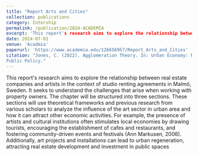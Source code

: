 ```yaml
---
title: "Report Arts and Cities"
collection: publications
category: Intership
permalink: /publication/2024-ACADEMIA
excerpt: 'This report's research aims to explore the relationship between real estate companies and artists in the context of studio renting agreements in Malmö, Sweden. It seeks to understand the challenges that arise when working with property owners. The chapter will be structured into three sections.'
date: 2024-07-01
venue: 'Acadmia'
paperurl: 'https://www.academia.edu/126656957/Report_Arts_and_Cities'
citation: "Jones, C. (2022). Agglomeration Theory. In: Urban Economy: Real Estate Economics and 
Public Policy."
---
```


This report's research aims to explore the relationship between real estate companies and artists in the context of studio renting agreements in Malmö, Sweden. It seeks to understand the challenges that arise when working with property owners. The chapter will be structured into three sections. These sections will use theoretical frameworks and previous research from various scholars to analyze the influence of the art sector in urban area and how it can attract other economic activities. For example, the presence of artists and cultural institutions often stimulates local economies by drawing tourists, encouraging the establishment of cafes and restaurants, and fostering community-driven events and festivals (Ann Markusen, 2006). Additionally, art projects and installations can lead to urban regeneration, attracting real estate development and investment in public spaces
